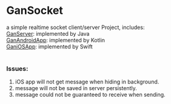 # GanSocket
a simple realtime socket client/server Project, includes:<br>
<a href="https://github.com/xattacker/GanSocket/tree/main/GanServer">GanServer</a>: implemented by Java<br>
<a href="https://github.com/xattacker/GanSocket/tree/main/GanAndroidApp">GanAndroidApp</a>: implemented by Kotlin<br>
<a href="https://github.com/xattacker/GanSocket/tree/main/GaniOSApp">GaniOSApp</a>: implemented by Swift
<br><br>
### Issues:<br>
1. iOS app will not get message when hiding in background.
2. message will not be saved in server persistently.
3. message could not be guaranteed to receive when sending.

